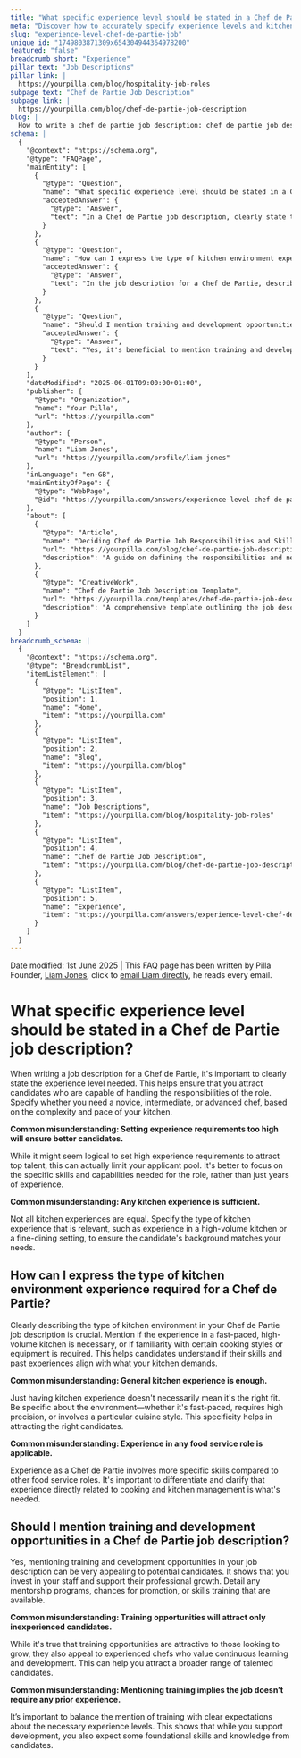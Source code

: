 ```yaml
---
title: "What specific experience level should be stated in a Chef de Partie job description?"
meta: "Discover how to accurately specify experience levels and kitchen environment requirements in a Chef de Partie job description to attract suitable candidates."
slug: "experience-level-chef-de-partie-job"
unique id: "1749803871309x654304944364978200"
featured: "false"
breadcrumb short: "Experience"
pillar text: "Job Descriptions"
pillar link: |
  https://yourpilla.com/blog/hospitality-job-roles
subpage text: "Chef de Partie Job Description"
subpage link: |
  https://yourpilla.com/blog/chef-de-partie-job-description
blog: |
  How to write a chef de partie job description: chef de partie job description template included.
schema: |
  {
    "@context": "https://schema.org",
    "@type": "FAQPage",
    "mainEntity": [
      {
        "@type": "Question",
        "name": "What specific experience level should be stated in a Chef de Partie job description?",
        "acceptedAnswer": {
          "@type": "Answer",
          "text": "In a Chef de Partie job description, clearly state the required experience level—novice, intermediate, or advanced—based on your kitchen's complexity and pace. Specify experiences relevant to the role, such as working in a high-volume kitchen or a fine-dining setting, to ensure candidates' backgrounds match your needs."
        }
      },
      {
        "@type": "Question",
        "name": "How can I express the type of kitchen environment experience required for a Chef de Partie?",
        "acceptedAnswer": {
          "@type": "Answer",
          "text": "In the job description for a Chef de Partie, describe the specific type of kitchen environment required. This can include the pace of the kitchen, such as fast-paced environments, the precision needed, or specific cuisines. Detailing this helps potential candidates determine if their past experiences align with what is needed for your kitchen."
        }
      },
      {
        "@type": "Question",
        "name": "Should I mention training and development opportunities in a Chef de Partie job description?",
        "acceptedAnswer": {
          "@type": "Answer",
          "text": "Yes, it's beneficial to mention training and development opportunities in a Chef de Partie job description. Highlight any mentorship programs, promotion chances, or skills training available. This not only attracts those looking to grow but also appeals to experienced chefs who value continuous learning."
        }
      }
    ],
    "dateModified": "2025-06-01T09:00:00+01:00",
    "publisher": {
      "@type": "Organization",
      "name": "Your Pilla",
      "url": "https://yourpilla.com"
    },
    "author": {
      "@type": "Person",
      "name": "Liam Jones",
      "url": "https://yourpilla.com/profile/liam-jones"
    },
    "inLanguage": "en-GB",
    "mainEntityOfPage": {
      "@type": "WebPage",
      "@id": "https://yourpilla.com/answers/experience-level-chef-de-partie-job"
    },
    "about": [
      {
        "@type": "Article",
        "name": "Deciding Chef de Partie Job Responsibilities and Skills",
        "url": "https://yourpilla.com/blog/chef-de-partie-job-description",
        "description": "A guide on defining the responsibilities and needed skills for a Chef de Partie position, catering to different types of kitchens."
      },
      {
        "@type": "CreativeWork",
        "name": "Chef de Partie Job Description Template",
        "url": "https://yourpilla.com/templates/chef-de-partie-job-description",
        "description": "A comprehensive template outlining the job description for a Chef de Partie, including experience levels and skills required."
      }
    ]
  }
breadcrumb_schema: |
  {
    "@context": "https://schema.org",
    "@type": "BreadcrumbList",
    "itemListElement": [
      {
        "@type": "ListItem",
        "position": 1,
        "name": "Home",
        "item": "https://yourpilla.com"
      },
      {
        "@type": "ListItem",
        "position": 2,
        "name": "Blog",
        "item": "https://yourpilla.com/blog"
      },
      {
        "@type": "ListItem",
        "position": 3,
        "name": "Job Descriptions",
        "item": "https://yourpilla.com/blog/hospitality-job-roles"
      },
      {
        "@type": "ListItem",
        "position": 4,
        "name": "Chef de Partie Job Description",
        "item": "https://yourpilla.com/blog/chef-de-partie-job-description"
      },
      {
        "@type": "ListItem",
        "position": 5,
        "name": "Experience",
        "item": "https://yourpilla.com/answers/experience-level-chef-de-partie-job"
      }
    ]
  }
---
```


Date modified: 1st June 2025 | This FAQ page has been written by Pilla Founder, [Liam Jones](https://yourpilla.com/profile/liam-jones), click to [email Liam directly](https://mailto:liam@yourpilla.com), he reads every email.

# What specific experience level should be stated in a Chef de Partie job description?

When writing a job description for a Chef de Partie, it's important to clearly state the experience level needed. This helps ensure that you attract candidates who are capable of handling the responsibilities of the role. Specify whether you need a novice, intermediate, or advanced chef, based on the complexity and pace of your kitchen.

**Common misunderstanding: Setting experience requirements too high will ensure better candidates.**

While it might seem logical to set high experience requirements to attract top talent, this can actually limit your applicant pool. It's better to focus on the specific skills and capabilities needed for the role, rather than just years of experience.

**Common misunderstanding: Any kitchen experience is sufficient.**

Not all kitchen experiences are equal. Specify the type of kitchen experience that is relevant, such as experience in a high-volume kitchen or a fine-dining setting, to ensure the candidate's background matches your needs.

## How can I express the type of kitchen environment experience required for a Chef de Partie?

Clearly describing the type of kitchen environment in your Chef de Partie job description is crucial. Mention if the experience in a fast-paced, high-volume kitchen is necessary, or if familiarity with certain cooking styles or equipment is required. This helps candidates understand if their skills and past experiences align with what your kitchen demands.

**Common misunderstanding: General kitchen experience is enough.**

Just having kitchen experience doesn't necessarily mean it's the right fit. Be specific about the environment—whether it's fast-paced, requires high precision, or involves a particular cuisine style. This specificity helps in attracting the right candidates.

**Common misunderstanding: Experience in any food service role is applicable.**

Experience as a Chef de Partie involves more specific skills compared to other food service roles. It's important to differentiate and clarify that experience directly related to cooking and kitchen management is what's needed.

## Should I mention training and development opportunities in a Chef de Partie job description?

Yes, mentioning training and development opportunities in your job description can be very appealing to potential candidates. It shows that you invest in your staff and support their professional growth. Detail any mentorship programs, chances for promotion, or skills training that are available.

**Common misunderstanding: Training opportunities will attract only inexperienced candidates.**

While it's true that training opportunities are attractive to those looking to grow, they also appeal to experienced chefs who value continuous learning and development. This can help you attract a broader range of talented candidates.

**Common misunderstanding: Mentioning training implies the job doesn’t require any prior experience.**

It’s important to balance the mention of training with clear expectations about the necessary experience levels. This shows that while you support development, you also expect some foundational skills and knowledge from candidates.